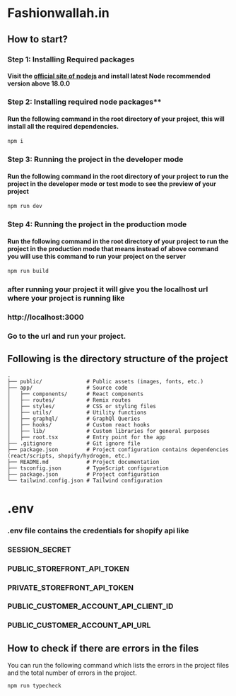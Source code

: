 # Fashionwallah.in

## How to start?

### Step 1: Installing Required packages

#### Visit the [official site of nodejs](__https://nodejs.org/en/download__) and install latest Node recommended version above 18.0.0

### Step 2: Installing required node packages\*\*

#### Run the following command in the root directory of your project, this will install all the required dependencies.

```bash
npm i
```

### Step 3: Running the project in the developer mode

#### Run the following command in the root directory of your project to run the project in the developer mode or test mode to see the preview of your project

```bash
npm run dev
```

### Step 4: Running the project in the production mode

#### Run the following command in the root directory of your project to run the project in the production mode that means instead of above command you will use this command to run your project on the server

```bash
npm run build
```

### after running your project it will give you the localhost url where your project is running like

### http://localhost:3000

### Go to the url and run your project.

####

## Following is the directory structure of the project

```plaintext
.
├── public/              # Public assets (images, fonts, etc.)
├── app/                 # Source code
│   ├── components/      # React components
│   ├── routes/          # Remix routes
│   ├── styles/          # CSS or styling files
│   ├── utils/           # Utility functions
│   ├── graphql/         # GraphQl Queries
│   ├── hooks/           # Custom react hooks
│   ├── lib/             # Custom libraries for general purposes
│   ├── root.tsx         # Entry point for the app
├── .gitignore           # Git ignore file
├── package.json         # Project configuration contains dependencies (react/scripts, shopify/hydrogen, etc.)
├── README.md            # Project documentation
├── tsconfig.json        # TypeScript configuration
├── package.json         # Project configuration
└── tailwind.config.json # Tailwind configuration
```

# .env

### .env file contains the credentials for shopify api like

### SESSION_SECRET

### PUBLIC_STOREFRONT_API_TOKEN

### PRIVATE_STOREFRONT_API_TOKEN

### PUBLIC_CUSTOMER_ACCOUNT_API_CLIENT_ID

### PUBLIC_CUSTOMER_ACCOUNT_API_URL

## How to check if there are errors in the files

You can run the following command which lists the errors in the project files and the total number of errors in the project.

```bash
npm run typecheck
```
